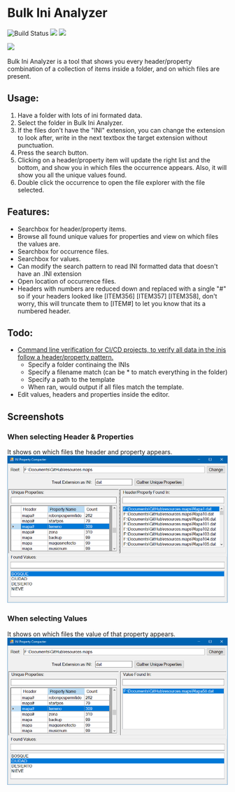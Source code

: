 # Bulk Ini Analyzer

![Build Status](https://dev.azure.com/Tilation/Ini%20Data%20Viewer/_apis/build/status/Tilation.Bulk-Ini-Analyzer?branchName=main)
[![](https://img.shields.io/badge/.Net%20Framework-4.8-brightgreen)](https://dotnet.microsoft.com/en-us/download/dotnet-framework/net48)
![](https://www.codefactor.io/Content/badges/A.svg)

[![](https://img.shields.io/badge/Latest%20Release-Download-brightgreen)](https://github.com/Tilation/Bulk-Ini-Analyzer/releases/latest)

Bulk Ini Analyzer is a tool that shows you every header/property combination of a collection of items inside a folder, and on which files are present.

## Usage:
1. Have a folder with lots of ini formated data.
2. Select the folder in Bulk Ini Analyzer.
3. If the files don't have the "INI" extension, you can change the extension to look after, write in the next textbox the target extension without punctuation.
4. Press the search button.
5. Clicking on a header/property item will update the right list and the bottom, and show you in which files the occurrence appears. Also, it will show you all the unique values found.
6. Double click the occurrence to open the file explorer with the file selected.

## Features:
- Searchbox for header/property items.
- Browse all found unique values for properties and view on which files the values are.
- Searchbox for occurrence files.
- Searchbox for values.
- Can modify the search pattern to read INI formatted data that doesn't have an .INI extension
- Open location of occurrence files.
- Headers with numbers are reduced down and replaced with a single "#" so if your headers looked like [ITEM356] [ITEM357] [ITEM358], don't worry, this will truncate them to [ITEM#] to let you know that its a numbered header. 

## Todo:
- [Command line verification for CI/CD projects, to verify all data in the inis follow a header/property pattern.](https://github.com/Tilation/Bulk-Ini-Analyzer/blob/main/ini-validation.md)
  - Specify a folder continaing the INIs
  - Specify a filename match (can be * to match everything in the folder)
  - Specify a path to the template
  - When ran, would output if all files match the template.
- Edit values, headers and properties inside the editor.

## Screenshots
### When selecting Header & Properties
It shows on which files the header and property appears.
![preview](https://github.com/Tilation/ImagenesPublicas/blob/main/Bulk%20Ini%20Analyzer/gridview.png?raw=true)

### When selecting Values
It shows on which files the value of that property appears.
![preview](https://github.com/Tilation/ImagenesPublicas/blob/main/Bulk%20Ini%20Analyzer/gridview-values.png?raw=true)
